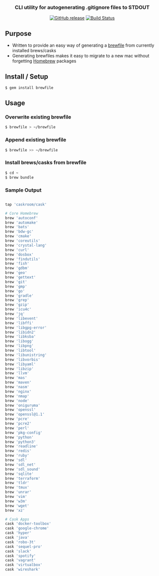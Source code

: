 <div align="center">

### CLI utility for autogenerating .gitignore files to STDOUT

[![GitHub release](https://img.shields.io/github/release/jakewmeyer/Brewfile-Generator.svg)]()
[![Build Status](https://travis-ci.org/jakewmeyer/Brewfile-Generator.svg?branch=master)](https://travis-ci.org/jakewmeyer/Brewfile-Generator)

</div>

## Purpose
* Written to provide an easy way of generating a [brewfile](https://github.com/Homebrew/homebrew-bundle) from currently installed brews/casks
* Generating brewfiles makes it easy to migrate to a new mac without forgetting [Homebrew](https://brew.sh/) packages

## Install / Setup
```bash
$ gem install brewfile
```

## Usage
### Overwrite existing brewfile
```bash
$ brewfile > ~/brewfile
```

### Append existing brewfile
```bash
$ brewfile >> ~/brewfile
```

### Install brews/casks from brewfile
```bash
$ cd ~
$ brew bundle
```

### Sample Output
```ruby

tap 'caskroom/cask'

# Core Homebrew
brew 'autoconf'
brew 'automake'
brew 'bats'
brew 'bdw-gc'
brew 'cmake'
brew 'coreutils'
brew 'crystal-lang'
brew 'curl'
brew 'dosbox'
brew 'findutils'
brew 'fish'
brew 'gdbm'
brew 'geo'
brew 'gettext'
brew 'git'
brew 'gmp'
brew 'go'
brew 'gradle'
brew 'grep'
brew 'gzip'
brew 'icu4c'
brew 'jq'
brew 'libevent'
brew 'libffi'
brew 'libgpg-error'
brew 'libidn2'
brew 'libksba'
brew 'libogg'
brew 'libpng'
brew 'libtool'
brew 'libunistring'
brew 'libvorbis'
brew 'libyaml'
brew 'libzip'
brew 'llvm'
brew 'mas'
brew 'maven'
brew 'nasm'
brew 'nginx'
brew 'nmap'
brew 'node'
brew 'oniguruma'
brew 'openssl'
brew 'openssl@1.1'
brew 'pcre'
brew 'pcre2'
brew 'perl'
brew 'pkg-config'
brew 'python'
brew 'python3'
brew 'readline'
brew 'redis'
brew 'ruby'
brew 'sdl'
brew 'sdl_net'
brew 'sdl_sound'
brew 'sqlite'
brew 'terraform'
brew 'tldr'
brew 'tmux'
brew 'unrar'
brew 'vim'
brew 'w3m'
brew 'wget'
brew 'xz'

# Cask Apps
cask 'docker-toolbox'
cask 'google-chrome'
cask 'hyper'
cask 'java'
cask 'robo-3t'
cask 'sequel-pro'
cask 'slack'
cask 'spotify'
cask 'vagrant'
cask 'virtualbox'
cask 'wireshark'

```
